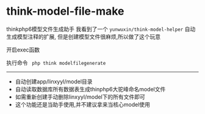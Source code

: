# think-model-file-make
thinkphp6模型文件生成助手
我看到了一个 `yunwuxin/think-model-helper` 自动生成模型注释的扩展,
但是创建模型文件很麻烦,所以做了这个玩意


开启exec函数

执行命令 ` php think modelfilegenerate`

----
- 自动创建app/linxyyl/model目录
- 自动读取数据库所有数据表生成thinphp6大驼峰命名model文件
- 如需重新创建手动删除linxyyl/model下的所有文件即可
- 这个功能还是当助手使用,并不建议拿来当核心model使用